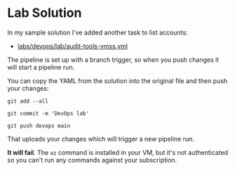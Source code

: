 # Lab Solution

In my sample solution I've added another task to list accounts:

- [labs/devops/lab/audit-tools-vmss.yml](labs/devops/lab/audit-tools-vmss.yml)

The pipeline is set up with a branch trigger, so when you push changes it will start a pipeline run.

You can copy the YAML from the solution into the original file and then push your changes:

```
git add --all

git commit -m 'DevOps lab'

git push devops main
```

That uploads your changes which will trigger a new pipeline run.

**It will fail**. The `az` command is installed in your VM, but it's not authenticated so you can't run any commands against your subscription.